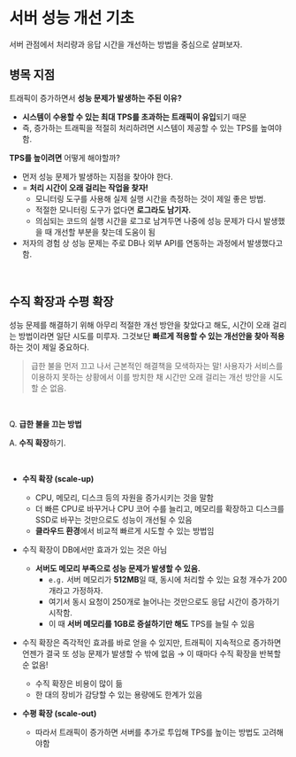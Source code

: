 # 서버 성능 개선 기초

서버 관점에서 처리량과 응답 시간을 개선하는 방법을 중심으로 살펴보자.

## 병목 지점

트래픽이 증가하면서 **성능 문제가 발생하는 주된 이유?**

- **시스템이 수용할 수 있는 최대 TPS를 초과하는 트래픽이 유입**되기 때문
- 즉, 증가하는 트래픽을 적절히 처리하려면 시스템이 제공할 수 있는 TPS를 높여야 함.

**TPS를 높이려면** 어떻게 해야할까?

- 먼저 성능 문제가 발생하는 지점을 찾아야 한다.
- = **처리 시간이 오래 걸리는 작업을 찾자!**
    - 모니터링 도구를 사용해 실제 실행 시간을 측정하는 것이 제일 좋은 방법.
    - 적절한 모니터링 도구가 없다면 **로그라도 남기자.**
    - 의심되는 코드의 실행 시간을 로그로 남겨두면 나중에 성능 문제가 다시 발생했을 때 개선할 부분을 찾는데 도움이 됨
- 저자의 경험 상 성능 문제는 주로 DB나 외부 API를 연동하는 과정에서 발생했다고 함.

<br>

## 수직 확장과 수평 확장

성능 문제를 해결하기 위해 아무리 적절한 개선 방안을 찾았다고 해도, 시간이 오래 걸리는 방법이라면 일단 시도를 미루자. 그것보단 **빠르게 적용할 수 있는 개선안을 찾아 적용**하는 것이 제일 중요하다.

>
> 급한 불을 먼저 끄고 나서 근본적인 해결책을 모색하자는 말!
> 사용자가 서비스를 이용하지 못하는 상황에서 이를 방치한 채 시간만 오래 걸리는 개선 방안을 시도할 순 없음.
> 

<br>

Q. **급한 불을 끄는 방법**

A. **수직 확장**하기. 

<br>

- **수직 확장 (scale-up)**
    - CPU, 메모리, 디스크 등의 자원을 증가시키는 것을 말함
    - 더 빠른 CPU로 바꾸거나 CPU 코어 수를 늘리고, 메모리를 확장하고 디스크를 SSD로 바꾸는 것만으로도 성능이 개선될 수 있음
    - **클라우드 환경**에서 비교적 빠르게 시도할 수 있는 방법임
- 수직 확장이 DB에서만 효과가 있는 것은 아님
    - **서버도 메모리 부족으로 성능 문제가 발생할 수 있음.**
        - `e.g.` 서버 메모리가 **512MB**일 때, 동시에 처리할 수 있는 요청 개수가 200개라고 가정하자.
        - 여기서 동시 요청이 250개로 늘어나는 것만으로도 응답 시간이 증가하기 시작함.
        - 이 때 **서버 메모리를 1GB로 증설하기만 해도** TPS를 늘릴 수 있음
- 수직 확장은 즉각적인 효과를 바로 얻을 수 있지만, 트래픽이 지속적으로 증가하면 언젠가 결국 또 성능 문제가 발생할 수 밖에 없음 → 이 때마다 수직 확장을 반복할 순 없음!
    - 수직 확장은 비용이 많이 듦
    - 한 대의 장비가 감당할 수 있는 용량에도 한계가 있음

- **수평 확장 (scale-out)**
    - 따라서 트래픽이 증가하면 서버를 추가로 투입해 TPS를 높이는 방법도 고려해야함
